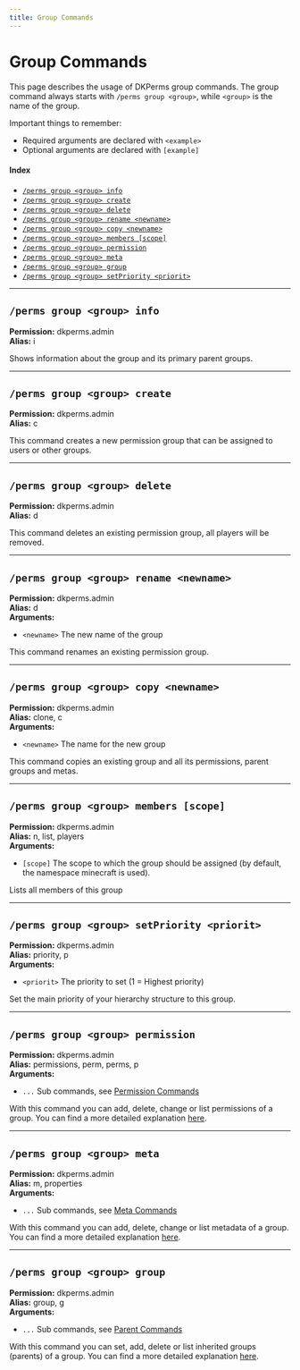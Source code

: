 ```yaml
---
title: Group Commands
---
```


# Group Commands

This page describes the usage of DKPerms group commands. The group command always starts with `/perms group <group>`, while `<group>` is the name of the group.

Important things to remember:

* Required arguments are declared with ```<example>```
* Optional arguments are declared with ```[example]```


#### Index

* [```/perms group <group> info```](#perms-group-group-create)
* [```/perms group <group> create```](#perms-group-group-create)
* [```/perms group <group> delete```](#perms-group-group-delete)
* [```/perms group <group> rename <newname>```](#perms-group-group-rename-newname)
* [```/perms group <group> copy <newname>```](#perms-group-group-copy-newname)
* [```/perms group <group> members [scope]```](#perms-group-group-rename-newname)
* [```/perms group <group> permission```](#perms-group-group-permission)
* [```/perms group <group> meta```](#perms-group-group-meta)
* [```/perms group <group> group```](#perms-group-group-group)
* [```/perms group <group> setPriority <priorit>```](#perms-group-group-setpriority-priorit)

***

## **```/perms group <group> info```**

**Permission:** dkperms.admin<br/>
**Alias:** i<br/>

Shows information about the group and its primary parent groups.

***

## **```/perms group <group> create```**

**Permission:** dkperms.admin<br/>
**Alias:** c <br/>

This command creates a new permission group that can be assigned to users or other groups.

***

## **```/perms group <group> delete```**

**Permission:** dkperms.admin<br/>
**Alias:** d <br/>

This command deletes an existing permission group, all players will be removed.

***
## **```/perms group <group> rename <newname>```**

**Permission:** dkperms.admin<br/>
**Alias:** d <br/>
**Arguments:**

* `<newname>` The new name of the group

This command renames an existing permission group.

***

## **```/perms group <group> copy <newname>```**

**Permission:** dkperms.admin<br/>
**Alias:** clone, c <br/>
**Arguments:**

* `<newname>` The name for the new group

This command copies an existing group and all its permissions, parent groups and metas.

***

## **```/perms group <group> members [scope]```**

**Permission:** dkperms.admin<br/>
**Alias:** n, list, players<br/>
**Arguments:**

* `[scope]` The scope to which the group should be assigned (by default, the namespace minecraft is used).

Lists all members of this group

***

## **```/perms group <group> setPriority <priorit>```**

**Permission:** dkperms.admin<br />
**Alias:** priority, p<br/>
**Arguments:**

* `<priorit>` The priority to set (1 = Highest priority)

Set the main priority of your hierarchy structure to this group.

***

## **```/perms group <group> permission```**

**Permission:** dkperms.admin<br/>
**Alias:** permissions, perm, perms, p<br/>
**Arguments:**

* `...` Sub commands, see [Permission Commands](Permission-Commands)

With this command you can add, delete, change or list permissions of a group.
You can find a more detailed explanation [here](Permission-Commands).
***

## **```/perms group <group> meta```**

**Permission:** dkperms.admin<br />
**Alias:** m, properties<br/>
**Arguments:**

* `...` Sub commands, see [Meta Commands](Meta-Commands)

With this command you can add, delete, change or list metadata of a group.
You can find a more detailed explanation [here](Meta-Commands).
***

## **```/perms group <group> group```**

**Permission:** dkperms.admin<br />
**Alias:** group, g<br/>
**Arguments:**

* `...` Sub commands, see [Parent Commands](Parent-Commands)

With this command you can set, add, delete or list inherited groups (parents) of a group.
You can find a more detailed explanation [here](Parent-Commands).

